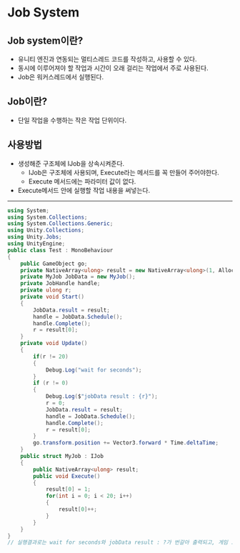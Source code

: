 # Job System

## Job system이란?

- 유니티 엔진과 연동되는 멀티스레드 코드를 작성하고, 사용할 수 있다.
- 동시에 이루어져야 할 작업과 시간이 오래 걸리는 작업에서 주로 사용된다.
- Job은 워커스레드에서 실행된다.

## Job이란?

- 단일 작업을 수행하는 작은 작업 단위이다.

## 사용방법

- 생성해준 구조체에 IJob을 상속시켜준다.
    - IJob은 구조체에 사용되며, Execute라는 메서드를 꼭 만들어 주어야한다.
    - Execute 메서드에는 파라미터 값이 없다.
- Execute메서드 안에 실행할 작업 내용을 써넣는다.

---

```csharp
using System;
using System.Collections;
using System.Collections.Generic;
using Unity.Collections;
using Unity.Jobs;
using UnityEngine;
public class Test : MonoBehaviour
{
    public GameObject go;
    private NativeArray<ulong> result = new NativeArray<ulong>(1, Allocator.TempJob);
    private MyJob JobData = new MyJob();
    private JobHandle handle;
    private ulong r;
    private void Start()
    {
        JobData.result = result; 
        handle = JobData.Schedule();
        handle.Complete();
        r = result[0];
    }
    private void Update()
    {
        if(r != 20)
        {
            Debug.Log("wait for seconds");
        }
        if (r != 0)
        {
            Debug.Log($"jobData result : {r}");
            r = 0;
            JobData.result = result;
            handle = JobData.Schedule();
            handle.Complete();
            r = result[0];
        }
        go.transform.position += Vector3.forward * Time.deltaTime;
    }
    public struct MyJob : IJob
    {
        public NativeArray<ulong> result;
        public void Execute()
        {
            result[0] = 1;
            for(int i = 0; i < 20; i++)
            {
                result[0]++;
            }
        }
    }
}
// 실행결과로는 wait for seconds와 jobData result : ?가 번갈아 출력되고, 게임 오브젝트가 움직이는 것을 확인해 볼 수 있다.
```